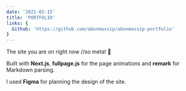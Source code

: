 ```yaml
---
date: '2021-02-15'
title: 'PORTFOLIO'
links: {
  Github: 'https://github.com/abonmassip/abonmassip-portfolio'
}
---
```


The site you are on right now <span class="comment">//so meta! </span><span class="emoji">🤯</span>

Built with **Next.js**, **fullpage.js** for the page animations and **remark** for Markdown parsing.

I used **Figma** for planning the design of the site.